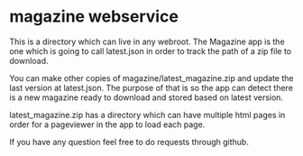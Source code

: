 # magazine webservice 

This is a directory which can live in any webroot. The Magazine app is the one which is going to call latest.json in order to track the path of a zip file to download.

You can make other copies of magazine/latest_magazine.zip and update the last version at latest.json. The purpose of that is so the app can detect there is a new magazine ready to download and stored based on latest version.

latest_magazine.zip has a directory which can have multiple html pages in order for a pageviewer in the app to load each page.

If you have any question feel free to do requests through github.
